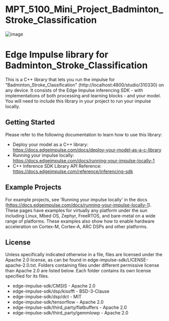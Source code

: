 # MPT_5100_Mini_Project_Badminton_Stroke_Classification
![image](https://github.com/VishwasPrabhakara/MPT_5100_Mini_Project_Badminton_Stroke_Classification/assets/87774561/8faaa207-88b1-43da-b96d-08d84c715eb3)


# Edge Impulse library for Badminton_Stroke_Classification

This is a C++ library that lets you run the impulse for "Badminton_Stroke_Classification" (http://localhost:4800/studio/310330) on any device. It consists of the Edge Impulse inferencing SDK - with implementations of both processing and learning blocks - and your model. You will need to include this library in your project to run your impulse locally.

## Getting Started

Please refer to the following documentation to learn how to use this library:

* Deploy your model as a C++ library: https://docs.edgeimpulse.com/docs/deploy-your-model-as-a-c-library
* Running your impulse locally: https://docs.edgeimpulse.com/docs/running-your-impulse-locally-1
* C++ Inference SDK Library API Reference: https://docs.edgeimpulse.com/reference/inferencing-sdk

## Example Projects

For example projects, see 'Running your impulse locally' in the docs (https://docs.edgeimpulse.com/docs/running-your-impulse-locally-1). These pages have examples for virtually any platform under the sun including Linux, Mbed OS, Zephyr, FreeRTOS, and bare-metal on a wide range of platforms. These examples also show how to enable hardware acceleration on Cortex-M, Cortex-A, ARC DSPs and other platforms.

## License

Unless specifically indicated otherwise in a file, files are licensed under the Apache 2.0 license, as can be found in edge-impulse-sdk/LICENSE-apache-2.0.txt. Folders containing files under different permissive license than Apache 2.0 are listed below. Each folder contains its own license specified for its files.

* edge-impulse-sdk/CMSIS - Apache 2.0
* edge-impulse-sdk/dsp/kissfft - BSD-3-Clause
* edge-impulse-sdk/dsp/dct - MIT
* edge-impulse-sdk/tensorflow - Apache 2.0
* edge-impulse-sdk/third_party/flatbuffers - Apache 2.0
* edge-impulse-sdk/third_party/gemmlowp - Apache 2.0
